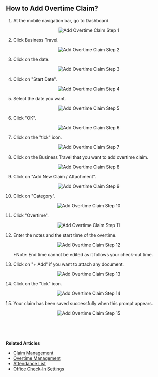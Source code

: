 ## How to Add Overtime Claim?

1. At the mobile navigation bar, go to Dashboard.<br>

   <p align="center">
      <img src="img2/Add_Overtime_Claim_Step_1.png" alt="Add Overtime Claim Step 1">
   </p>

2. Click Business Travel.

   <p align="center">
      <img src="img2/Add_Overtime_Claim_Step_2.png" alt="Add Overtime Claim Step 2">
   </p>

3. Click on the date.

   <p align="center">
      <img src="img2/Add_Overtime_Claim_Step_3.png" alt="Add Overtime Claim Step 3">
   </p>

4. Click on "Start Date".

   <p align="center">
      <img src="img2/Add_Overtime_Claim_Step_4.png" alt="Add Overtime Claim Step 4">
   </p>

5. Select the date you want.

   <p align="center">
      <img src="img2/Add_Overtime_Claim_Step_5.png" alt="Add Overtime Claim Step 5">
   </p>

6. Click "OK".

   <p align="center">
      <img src="img2/Add_Overtime_Claim_Step_6.png" alt="Add Overtime Claim Step 6">
   </p>

7. Click on the "tick" icon.

   <p align="center">
      <img src="img2/Add_Overtime_Claim_Step_7.png" alt="Add Overtime Claim Step 7">
   </p>

8. Click on the Business Travel that you want to add overtime claim.

   <p align="center">
      <img src="img2/Add_Overtime_Claim_Step_8.png" alt="Add Overtime Claim Step 8">
   </p>
  
9. Click on "Add New Claim / Attachment".

   <p align="center">
      <img src="img2/Add_Overtime_Claim_Step_9.png" alt="Add Overtime Claim Step 9">
   </p>

10. Click on "Category".

    <p align="center">
      <img src="img2/Add_Overtime_Claim_Step_10.png" alt="Add Overtime Claim Step 10">
    </p>

11. Click "Overtime".

    <p align="center">
      <img src="img2/Add_Overtime_Claim_Step_11.png" alt="Add Overtime Claim Step 11">
    </p>

12. Enter the notes and the start time of the overtime.

    <p align="center">
      <img src="img2/Add_Overtime_Claim_Step_12.png" alt="Add Overtime Claim Step 12">
    </p>

    *Note: End time cannot be edited as it follows your check-out time.

13. Click on "+ Add" if you want to attach any document.

    <p align="center">
      <img src="img2/Add_Overtime_Claim_Step_13.png" alt="Add Overtime Claim Step 13">
    </p>

14. Click on the "tick" icon.

    <p align="center">
      <img src="img2/Add_Overtime_Claim_Step_14.png" alt="Add Overtime Claim Step 14">
    </p>

15. Your claim has been saved successfully when this prompt appears.

    <p align="center">
      <img src="img2/Add_Overtime_Claim_Step_15.png" alt="Add Overtime Claim Step 15">
    </p>
    <br><br><br>

**Related Articles**
- [Claim Management](Claim_Management.md)
- [Overtime Management](Overtime_Management.md)
- [Attendance List](Attendance_List.md)
- [Office Check-In Settings](Office_Check_In_Settings.md)
